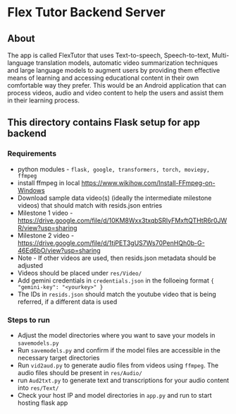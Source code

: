 # Flex Tutor Backend Server

## About

The app is called FlexTutor that uses Text-to-speech, Speech-to-text, Multi-language translation models, automatic video summarization techniques and large language models to augment users by providing them effective means of learning and accessing educational content in their own comfortable way they prefer. This would be an Android application that can process videos, audio and video content to help the users and assist them in their learning process.

## This directory contains Flask setup for app backend

### Requirements

- python modules - `flask, google, transformers, torch, moviepy, ffmpeg`
- install ffmpeg in local https://www.wikihow.com/Install-FFmpeg-on-Windows
- Download sample data video(s) (ideally the intermediate milestone videos) that should match with resids.json entries
- Milestone 1 video - https://drive.google.com/file/d/10KM8Wxx3txqbSRIyFMxftQTHtR6r0JWR/view?usp=sharing
- Milestone 2 video - https://drive.google.com/file/d/1tjPET3gUS7Ws70PenHQh0b-G-46Ed6bO/view?usp=sharing
- Note - If other videos are used, then resids.json metadata should be adjusted
- Videos should be placed under `res/Video/`
- Add gemini credentials in `credentials.json` in the folloeing format `{
    "gemini-key": "<yourkey>"
}`
- The IDs in `resids.json` should match the youtube video that is being referred, if a different data is used
### Steps to run

- Adjust the model directories where you want to save your models in `savemodels.py`
- Run `savemodels.py` and confirm if the model files are accessible in the necessary target directories
- Run `vid2aud.py` to generate audio files from videos using `ffmpeg`. The audio files should be present in `res/Audio/`
- run `Aud2txt.py` to generate text and transcriptions for your audio content into `res/Text/`
- Check your host IP and model directories in `app.py` and run to start hosting flask app
